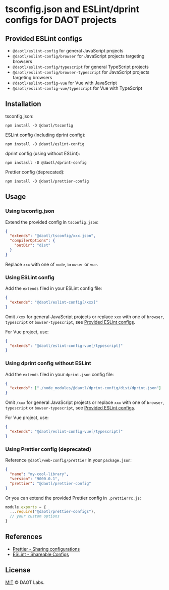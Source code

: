 # tsconfig.json and ESLint/dprint configs for DAOT projects

## Provided ESLint configs

- `@daotl/eslint-config` for general JavaScript projects
- `@daotl/eslint-config/browser` for JavaScript projects targeting browsers
- `@daotl/eslint-config/typescript` for general TypeScript projects
- `@daotl/eslint-config/browser-typescript` for JavaScript projects targeting browsers
- `@daotl/eslint-config-vue` for Vue with JavaScript
- `@daotl/eslint-config-vue/typescript` for Vue with TypeScript

## Installation

tsconfig.json:
```shell
npm install -D @daotl/tsconfig
```

ESLint config (including dprint config):
```shell
npm install -D @daotl/eslint-config
```

dprint config (using without ESLint):
```shell
npm instasll -D @daotl/dprint-config
```

Prettier config (deprecated):
```shell
npm install -D @daotl/prettier-config
```

## Usage

### Using tsconfig.json

Extend the provided config in `tsconfig.json`:

```json
{
  "extends": "@daotl/tsconfig/xxx.json",
  "compilerOptions": {
    "outDir": "dist"
  }
}
```

Replace `xxx` with one of `node`, `browser` or `vue`.

### Using ESLint config

Add the `extends` filed in your ESLint config file:

```json
{
  "extends": "@daotl/eslint-config[/xxx]"
}
```

Omit `/xxx` for general JavaScript projects or replace `xxx` with one of `browser`, `typescript` or `bowser-typescript`, see [Provided ESLint configs](#provided-eslint-configs).

For Vue project, use:

```json
{
  "extends": "@daotl/eslint-config-vue[/typescript]"
}
```


### Using dprint config without ESLint

Add the `extends` filed in your `dprint.json` config file:

```json
{
  "extends": ["./node_modules/@daotl/dprint-config/dist/dprint.json"]
}
```

Omit `/xxx` for general JavaScript projects or replace `xxx` with one of `browser`, `typescript` or `bowser-typescript`, see [Provided ESLint configs](#provided-eslint-configs).

For Vue project, use:

```json
{
  "extends": "@daotl/eslint-config-vue[/typescript]"
}
```

### Using Prettier config (deprecated)

Reference `@daotl/web-config/prettier` in your `package.json`:

```json
{
  "name": "my-cool-library",
  "version": "9000.0.1",
  "prettier": "@daotl/prettier-config"
}
```

Or you can extend the provided Prettier config in `.prettierrc.js`:

```javascript
module.exports = {
  ...require("@daotl/prettier-configs"),
  // your custom options
}
```

## References

- [Prettier - Sharing configurations](https://prettier.io/docs/en/configuration.html#sharing-configurations)
- [ESLint - Shareable Configs](https://eslint.org/docs/developer-guide/shareable-configs)

## License

[MIT](LICENSE) © DAOT Labs.
